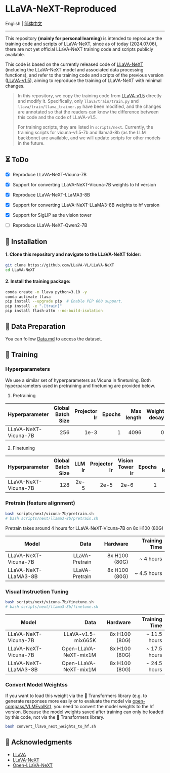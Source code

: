 # LLaVA-NeXT-Reproduced

English | [简体中文](README_zh-CN.md)

---

This repository **(mainly for personal learning)** is intended to reproduce the training code and scripts of LLaVA-NeXT, since as of today (2024.07.06), there are not yet official LLaVA-NeXT training code and scripts publicly available.

This code is based on the currently released code of [LLaVA-NeXT](https://github.com/LLaVA-VL/LLaVA-NeXT) (including the LLaVA-NeXT model and associated data processing functions), and refer to the training code and scripts of the previous version ([LLaVA-v1.5](https://github.com/haotian-liu/LLaVA)), aiming to reproduce the training of LLaVA-NeXT with minimal changes.

> In this repository, we copy the training code from [LLaVA-v1.5](https://github.com/haotian-liu/LLaVA) directly and modify it. Specifically, only `llava/train/train.py` and `llava/train/llava_trainer.py` have been modified, and the changes are annotated so that the readers can know the difference between this code and the code of LLaVA-v1.5.
>
> For training scripts, they are listed in `scripts/next`. Currently, the training scripts for vicuna-v1.5-7b and llama3-8b (as the LLM backbone) are available, and we will update scripts for other models in the future.

## ⏳ ToDo

- [X] Reproduce LLaVA-NeXT-Vicuna-7B
- [X] Support for converting LLaVA-NeXT-Vicuna-7B weights to hf version
- [X] Reproduce LLaVA-NeXT-LLaMA3-8B
- [X] Support for converting LLaVA-NeXT-LLaMA3-8B weights to hf version
- [X] Support for SigLIP as the vision tower
- [ ] Reproduce LLaVA-NeXT-Qwen2-7B


## 🔧 Installation

#### 1. **Clone this repository and navigate to the LLaVA-NeXT folder:**

```bash
git clone https://github.com/LLaVA-VL/LLaVA-NeXT
cd LLaVA-NeXT
```

#### 2. **Install the training package:**

```bash
conda create -n llava python=3.10 -y
conda activate llava
pip install --upgrade pip  # Enable PEP 660 support.
pip install -e ".[train]"
pip install flash-attn --no-build-isolation
```

## 📁 Data Preparation

You can follow [Data.md](docs/Data.md) to access the dataset.

## 🚆 Training

### Hyperparameters

We use a similar set of hyperparameters as Vicuna in finetuning.  Both hyperparameters used in pretraining and finetuning are provided below.

1. Pretraining

| Hyperparameter       | Global Batch Size | Projector lr | Epochs | Max length | Weight decay |
| -------------------- | ----------------: | -----------: | -----: | ---------: | -----------: |
| LLaVA-NeXT-Vicuna-7B |               256 |         1e-3 |      1 |       4096 |            0 |

2. Finetuning

| Hyperparameter       | Global Batch Size | LLM lr | Projector lr | Vision Tower lr | Epochs | Max length | Weight decay |
| -------------------- | ----------------: | -----: | -----------: | --------------: | -----: | ---------: | -----------: |
| LLaVA-NeXT-Vicuna-7B |               128 |   2e-5 |         2e-5 |            2e-6 |      1 |       4096 |            0 |

### Pretrain (feature alignment)

```bash
bash scripts/next/vicuna-7b/pretrain.sh
# bash scripts/next/llama3-8b/pretrain.sh
```

Pretrain takes around 4 hours for LLaVA-NeXT-Vicuna-7B on 8x H100 (80G)

| Model                |           Data |      Hardware | Training Time |
| -------------------- | -------------: | ------------: | ------------: |
| LLaVA-NeXT-Vicuna-7B | LLaVA-Pretrain | 8x H100 (80G) |   ~ 4   hours |
| LLaVA-NeXT-LLaMA3-8B | LLaVA-Pretrain | 8x H100 (80G) |   ~ 4.5 hours |

### Visual Instruction Tuning

```bash
bash scripts/next/vicuna-7b/finetune.sh
# bash scripts/next/llama3-8b/finetune.sh
```

| Model                |                  Data |      Hardware | Training Time |
| -------------------- | --------------------: | ------------: | ------------: |
| LLaVA-NeXT-Vicuna-7B |    LLaVA-v1.5-mix665K | 8x H100 (80G) |  ~ 11.5 hours |
| LLaVA-NeXT-Vicuna-7B | Open-LLaVA-NeXT-mix1M | 8x H100 (80G) |  ~ 17.5 hours |
| LLaVA-NeXT-LLaMA3-8B | Open-LLaVA-NeXT-mix1M | 8x H100 (80G) |  ~ 24.5 hours |

### Convert Model Weightss

If you want to load this weight via the 🤗 Transformers library (e.g. to generate responses more easily or to evaluate the model via [open-compass/VLMEvalKit](https://github.com/open-compass/VLMEvalKit)), you need to convert the model weights to the hf version. Because the model weights saved after training can only be loaded by this code, not via the 🤗 Transformers library.

```bash
bash convert_llava_next_weights_to_hf.sh
```

## 🙏 Acknowledgments

- [LLaVA](https://github.com/haotian-liu/LLaVA)
- [LLaVA-NeXT](https://github.com/LLaVA-VL/LLaVA-NeXT)
- [Open-LLaVA-NeXT](https://github.com/xiaoachen98/Open-LLaVA-NeXT)
